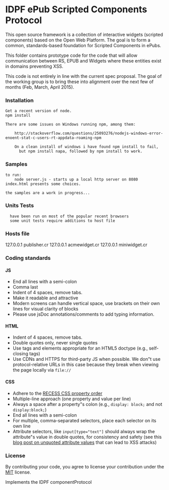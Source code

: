 
# IDPF ePub Scripted Components Protocol

This open source framework is a collection of interactive widgets (scripted components) based
on the Open Web Platform. 
The goal is to form a common, standards-based foundation for Scripted Components in ePubs.

This folder contains prototype code for the code that will allow 
communication between RS, EPUB and Widgets where these entities exist 
in domains preventing XSS.

This code is not entirely in line with the current spec proposal. The goal of the working
group is to bring these into alignment over the next few of months (Feb, March, April 2015).

### Installation
    Get a recent version of node.
    npm install

    There are some issues on Windows running npm, among them:

        http://stackoverflow.com/questions/25093276/nodejs-windows-error-enoent-stat-c-users-rt-appdata-roaming-npm
        
        On a clean install of windows i have found npm install to fail, 
          but npm install napa, followed by npm install to work.
### Samples
    to run:
        node server.js - starts up a local http server on 8080
	index.html presents some choices.

    the samples are a work in progress...


### Units Tests
      have been run on most of the popular recent browsers
      some unit tests require additions to host file 

### Hosts file
127.0.0.1       publisher.cr
127.0.0.1       acmewidget.cr
127.0.0.1       miniwidget.cr

### Coding standards

#### JS

- End all lines with a semi-colon
- Comma last
- Indent of 4 spaces, remove tabs.
- Make it readable and attractive
- Modern screens can handle vertical space, use brackets on their own 
  lines for visual clarity of blocks
- Please use jsDoc annotations/comments to add typing information.

#### HTML

- Indent of 4 spaces, remove tabs.
- Double quotes only, never single quotes
- Use tags and elements appropriate for an HTML5 doctype (e.g., self-closing tags)
- Use CDNs and HTTPS for third-party JS when possible. We don"t use
  protocol-relative URLs in this case because they break when viewing the page 
  locally via `file://`

#### CSS

- Adhere to the [RECESS CSS property order](http://markdotto.com/2011/11/29/css-property-order/)
- Multiple-line approach (one property and value per line)
- Always a space after a property"s colon (e.g., `display: block;` and not `display:block;`)
- End all lines with a semi-colon
- For multiple, comma-separated selectors, place each selector on its own line
- Attribute selectors, like `input[type="text"]` should always wrap the 
  attribute"s value in double quotes, for consistency and safety 
  (see this [blog post on unquoted attribute values](
   http://mathiasbynens.be/notes/unquoted-attribute-values) 
   that can lead to XSS attacks)

### License

By contributing your code, you agree to license your contribution under the 
[MIT](http://opensource.org/licenses/MIT) license.


Implements the IDPF componentProtocol

